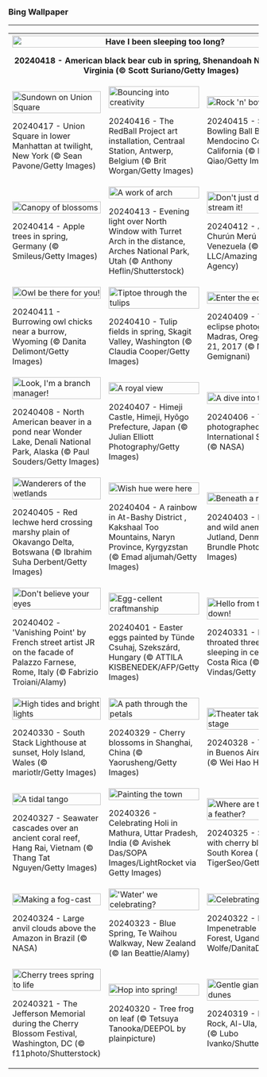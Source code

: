 <h3>
 Bing Wallpaper
</h3>
<hr/>
<table>
<tr>
<th colspan="3">
<img alt="Have I been sleeping too long?" src="https://www.bing.com/th?id=OHR.SpringCub_EN-US3818124104_UHD.jpg&amp;rf=LaDigue_UHD.jpg&amp;pid=hp&amp;w=3840&amp;h=2160&amp;rs=1&amp;c=4" width="100%"/><p>20240418 - American black bear cub in spring, Shenandoah National Park, Virginia (© Scott Suriano/Getty Images)</p></th>
</tr>
<tr>
<td><img alt="Sundown on Union Square" src="https://www.bing.com/th?id=OHR.UnionSquareNYC_EN-US3633149979_UHD.jpg&amp;rf=LaDigue_UHD.jpg&amp;pid=hp&amp;w=3840&amp;h=2160&amp;rs=1&amp;c=4" width="100%"/><p>20240417 - Union Square in lower Manhattan at twilight, New York (© Sean Pavone/Getty Images)</p></td>
<td><img alt="Bouncing into creativity" src="https://www.bing.com/th?id=OHR.RedBallBelgium_EN-US3314192425_UHD.jpg&amp;rf=LaDigue_UHD.jpg&amp;pid=hp&amp;w=3840&amp;h=2160&amp;rs=1&amp;c=4" width="100%"/><p>20240416 - The RedBall Project art installation, Centraal Station, Antwerp, Belgium (© Brit Worgan/Getty Images)</p></td>
<td><img alt="Rock 'n' bowl" src="https://www.bing.com/th?id=OHR.BowlingBallCali_EN-US3241530931_UHD.jpg&amp;rf=LaDigue_UHD.jpg&amp;pid=hp&amp;w=3840&amp;h=2160&amp;rs=1&amp;c=4" width="100%"/><p>20240415 - Sunset on Bowling Ball Beach, Mendocino County, California (© Melo Qiao/Getty Images)</p></td>
</tr>
<tr>
<td><img alt="Canopy of blossoms" src="https://www.bing.com/th?id=OHR.SpringApple_EN-US3148648329_UHD.jpg&amp;rf=LaDigue_UHD.jpg&amp;pid=hp&amp;w=3840&amp;h=2160&amp;rs=1&amp;c=4" width="100%"/><p>20240414 - Apple trees in spring, Germany (© Smileus/Getty Images)</p></td>
<td><img alt="A work of arch" src="https://www.bing.com/th?id=OHR.SunsetArchesNP_EN-US2974318595_UHD.jpg&amp;rf=LaDigue_UHD.jpg&amp;pid=hp&amp;w=3840&amp;h=2160&amp;rs=1&amp;c=4" width="100%"/><p>20240413 - Evening light over North Window with Turret Arch in the distance, Arches National Park, Utah (© Anthony Heflin/Shutterstock)</p></td>
<td><img alt="Don't just dream it, stream it!" src="https://www.bing.com/th?id=OHR.DragonWaterfall_EN-US2799967886_UHD.jpg&amp;rf=LaDigue_UHD.jpg&amp;pid=hp&amp;w=3840&amp;h=2160&amp;rs=1&amp;c=4" width="100%"/><p>20240412 - Aerial view of Churún Merú waterfall, Venezuela (© AirPano LLC/Amazing Aerial Agency)</p></td>
</tr>
<tr>
<td><img alt="Owl be there for you!" src="https://www.bing.com/th?id=OHR.OwlSiblings_EN-US2594321387_UHD.jpg&amp;rf=LaDigue_UHD.jpg&amp;pid=hp&amp;w=3840&amp;h=2160&amp;rs=1&amp;c=4" width="100%"/><p>20240411 - Burrowing owl chicks near a burrow, Wyoming (© Danita Delimont/Getty Images)</p></td>
<td><img alt="Tiptoe through the tulips" src="https://www.bing.com/th?id=OHR.SkagitValleyTulips_EN-US2489408645_UHD.jpg&amp;rf=LaDigue_UHD.jpg&amp;pid=hp&amp;w=3840&amp;h=2160&amp;rs=1&amp;c=4" width="100%"/><p>20240410 - Tulip fields in spring, Skagit Valley, Washington (© Claudia Cooper/Getty Images)</p></td>
<td><img alt="Enter the eclipse" src="https://www.bing.com/th?id=OHR.SolarEclipseOregon_EN-US2134131862_UHD.jpg&amp;rf=LaDigue_UHD.jpg&amp;pid=hp&amp;w=3840&amp;h=2160&amp;rs=1&amp;c=4" width="100%"/><p>20240409 - Total solar eclipse photographed from Madras, Oregon on August 21, 2017 (© NASA/Aubrey Gemignani)</p></td>
</tr>
<tr>
<td><img alt="Look, I'm a branch manager!" src="https://www.bing.com/th?id=OHR.BeaverDenali_EN-US1894047698_UHD.jpg&amp;rf=LaDigue_UHD.jpg&amp;pid=hp&amp;w=3840&amp;h=2160&amp;rs=1&amp;c=4" width="100%"/><p>20240408 - North American beaver in a pond near Wonder Lake, Denali National Park, Alaska (© Paul Souders/Getty Images)</p></td>
<td><img alt="A royal view" src="https://www.bing.com/th?id=OHR.JapanHimeji_EN-US1768279571_UHD.jpg&amp;rf=LaDigue_UHD.jpg&amp;pid=hp&amp;w=3840&amp;h=2160&amp;rs=1&amp;c=4" width="100%"/><p>20240407 - Himeji Castle, Himeji, Hyōgo Prefecture, Japan (© Julian Elliott Photography/Getty Images)</p></td>
<td><img alt="A dive into the blue" src="https://www.bing.com/th?id=OHR.BahamasSpace_EN-US1544254149_UHD.jpg&amp;rf=LaDigue_UHD.jpg&amp;pid=hp&amp;w=3840&amp;h=2160&amp;rs=1&amp;c=4" width="100%"/><p>20240406 - The Bahamas photographed from the International Space Station (© NASA)</p></td>
</tr>
<tr><td><img alt="Wanderers of the wetlands" src="https://www.bing.com/th?id=OHR.AntelopeBotswana_EN-US3335739405_UHD.jpg&amp;rf=LaDigue_UHD.jpg&amp;pid=hp&amp;w=3840&amp;h=2160&amp;rs=1&amp;c=4" width="100%"/><p>20240405 - Red lechwe herd crossing marshy plain of Okavango Delta, Botswana (© Ibrahim Suha Derbent/Getty Images)</p></td><td><img alt="Wish hue were here" src="https://www.bing.com/th?id=OHR.KyrgyzstanRainbow_EN-US3266651913_UHD.jpg&amp;rf=LaDigue_UHD.jpg&amp;pid=hp&amp;w=3840&amp;h=2160&amp;rs=1&amp;c=4" width="100%"/><p>20240404 - A rainbow in At-Bashy District  , Kakshaal Too Mountains, Naryn Province, Kyrgyzstan (© Emad aljumah/Getty Images)</p></td><td><img alt="Beneath a ray of light" src="https://www.bing.com/th?id=OHR.JutlandSpring_EN-US3202382460_UHD.jpg&amp;rf=LaDigue_UHD.jpg&amp;pid=hp&amp;w=3840&amp;h=2160&amp;rs=1&amp;c=4" width="100%"/><p>20240403 - Beech trees and wild anemones, Jutland, Denmark (© Nick Brundle Photography/Getty Images)</p></td></tr><tr><td><img alt="Don't believe your eyes" src="https://www.bing.com/th?id=OHR.PalazzoFarnese_EN-US3142967327_UHD.jpg&amp;rf=LaDigue_UHD.jpg&amp;pid=hp&amp;w=3840&amp;h=2160&amp;rs=1&amp;c=4" width="100%"/><p>20240402 - 'Vanishing Point' by French street artist JR on the facade of Palazzo Farnese, Rome, Italy (© Fabrizio Troiani/Alamy)</p></td><td><img alt="Egg-cellent craftmanship" src="https://www.bing.com/th?id=OHR.HungarianEggs_EN-US3026213374_UHD.jpg&amp;rf=LaDigue_UHD.jpg&amp;pid=hp&amp;w=3840&amp;h=2160&amp;rs=1&amp;c=4" width="100%"/><p>20240401 - Easter eggs painted by Tünde Csuhaj, Szekszárd, Hungary (© ATTILA KISBENEDEK/AFP/Getty Images)</p></td><td><img alt="Hello from the upside-down!" src="https://www.bing.com/th?id=OHR.SleepySloth_EN-US2834457510_UHD.jpg&amp;rf=LaDigue_UHD.jpg&amp;pid=hp&amp;w=3840&amp;h=2160&amp;rs=1&amp;c=4" width="100%"/><p>20240331 - Brown-throated three-toed sloth sleeping in cecropia tree, Costa Rica (© Juan Carlos Vindas/Getty Images)</p></td></tr><tr><td><img alt="High tides and bright lights" src="https://www.bing.com/th?id=OHR.SouthStackLight_EN-US2733077237_UHD.jpg&amp;rf=LaDigue_UHD.jpg&amp;pid=hp&amp;w=3840&amp;h=2160&amp;rs=1&amp;c=4" width="100%"/><p>20240330 - South Stack Lighthouse at sunset, Holy Island, Wales (© mariotlr/Getty Images)</p></td><td><img alt="A path through the petals" src="https://www.bing.com/th?id=OHR.ShanghaiBlossoms_EN-US2613653434_UHD.jpg&amp;rf=LaDigue_UHD.jpg&amp;pid=hp&amp;w=3840&amp;h=2160&amp;rs=1&amp;c=4" width="100%"/><p>20240329 - Cherry blossoms in Shanghai, China (© Yaorusheng/Getty Images)</p></td><td><img alt="Theater takes center stage" src="https://www.bing.com/th?id=OHR.TeatroColon_EN-US2518867279_UHD.jpg&amp;rf=LaDigue_UHD.jpg&amp;pid=hp&amp;w=3840&amp;h=2160&amp;rs=1&amp;c=4" width="100%"/><p>20240328 - Teatro Colón in Buenos Aires, Argentina (© Wei Hao Ho/Alamy)</p></td></tr><tr><td><img alt="A tidal tango" src="https://www.bing.com/th?id=OHR.HangRaiVietnam_EN-US2418713642_UHD.jpg&amp;rf=LaDigue_UHD.jpg&amp;pid=hp&amp;w=3840&amp;h=2160&amp;rs=1&amp;c=4" width="100%"/><p>20240327 - Seawater cascades over an ancient coral reef, Hang Rai, Vietnam (© Thang Tat Nguyen/Getty Images)</p></td><td><img alt="Painting the town" src="https://www.bing.com/th?id=OHR.ColorfulHoli_EN-US2354988297_UHD.jpg&amp;rf=LaDigue_UHD.jpg&amp;pid=hp&amp;w=3840&amp;h=2160&amp;rs=1&amp;c=4" width="100%"/><p>20240326 - Celebrating Holi in Mathura, Uttar Pradesh, India (© Avishek Das/SOPA Images/LightRocket via Getty Images)</p></td><td><img alt="Where are these birds of a feather?" src="https://www.bing.com/th?id=OHR.WhiteEyes_EN-US2249866810_UHD.jpg&amp;rf=LaDigue_UHD.jpg&amp;pid=hp&amp;w=3840&amp;h=2160&amp;rs=1&amp;c=4" width="100%"/><p>20240325 - Silvereyes with cherry blossoms, South Korea (© TigerSeo/Getty Images)</p></td></tr><tr><td><img alt="Making a fog-cast" src="https://www.bing.com/th?id=OHR.AmazonClouds_EN-US2049846873_UHD.jpg&amp;rf=LaDigue_UHD.jpg&amp;pid=hp&amp;w=3840&amp;h=2160&amp;rs=1&amp;c=4" width="100%"/><p>20240324 - Large anvil clouds above the Amazon in Brazil (© NASA)</p></td><td><img alt="'Water' we celebrating?" src="https://www.bing.com/th?id=OHR.WaikatoWater_EN-US1360247236_UHD.jpg&amp;rf=LaDigue_UHD.jpg&amp;pid=hp&amp;w=3840&amp;h=2160&amp;rs=1&amp;c=4" width="100%"/><p>20240323 - Blue Spring, Te Waihou Walkway, New Zealand (© Ian Beattie/Alamy)</p></td><td><img alt="Celebrating forests" src="https://www.bing.com/th?id=OHR.BwindiNationalForest_EN-US3376071902_UHD.jpg&amp;rf=LaDigue_UHD.jpg&amp;pid=hp&amp;w=3840&amp;h=2160&amp;rs=1&amp;c=4" width="100%"/><p>20240322 - Bwindi Impenetrable National Forest, Uganda (© Art Wolfe/DanitaDelimont.com)</p></td></tr><tr><td><img alt="Cherry trees spring to life" src="https://www.bing.com/th?id=OHR.CherryBlossomsDC_EN-US3285783737_UHD.jpg&amp;rf=LaDigue_UHD.jpg&amp;pid=hp&amp;w=3840&amp;h=2160&amp;rs=1&amp;c=4" width="100%"/><p>20240321 - The Jefferson Memorial during the Cherry Blossom Festival, Washington, DC (© f11photo/Shutterstock)</p></td><td><img alt="Hop into spring!" src="https://www.bing.com/th?id=OHR.SpringFrog_EN-US7109699294_UHD.jpg&amp;rf=LaDigue_UHD.jpg&amp;pid=hp&amp;w=3840&amp;h=2160&amp;rs=1&amp;c=4" width="100%"/><p>20240320 - Tree frog on leaf (© Tetsuya Tanooka/DEEPOL by plainpicture)</p></td><td><img alt="Gentle giant of the dunes" src="https://www.bing.com/th?id=OHR.ElephantRock_EN-US2340789308_UHD.jpg&amp;rf=LaDigue_UHD.jpg&amp;pid=hp&amp;w=3840&amp;h=2160&amp;rs=1&amp;c=4" width="100%"/><p>20240319 - Elephant Rock, Al-Ula, Saudi Arabia (© Lubo Ivanko/Shutterstock)</p></td></tr></table>

